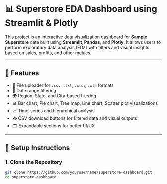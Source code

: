 # 📊 Superstore EDA Dashboard using Streamlit & Plotly

This project is an interactive data visualization dashboard for **Sample Superstore** data built using **Streamlit**, **Pandas**, and **Plotly**. It allows users to perform exploratory data analysis (EDA) with filters and visual insights based on sales, profits, and other metrics.

---

## 🔧 Features

- 📁 File uploader for `.csv`, `.txt`, `.xlsx`, `.xls` formats
- 📆 Date range filtering
- 🌍 Region, State, and City-based filtering
- 📊 Bar chart, Pie chart, Tree map, Line chart, Scatter plot visualizations
- 📈 Time-series and hierarchical analysis
- 📥 CSV download buttons for filtered data and visual outputs
- 🗂 Expandable sections for better UI/UX

---

## 🚀 Setup Instructions

### 1. Clone the Repository

```bash
git clone https://github.com/yourusername/superstore-dashboard.git
cd superstore-dashboard
